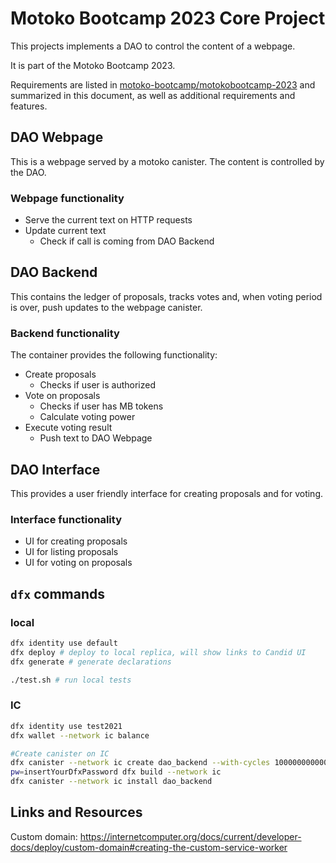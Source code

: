 # Motoko Bootcamp 2023 Core Project

This projects implements a DAO to control the content of a webpage.

It is part of the Motoko Bootcamp 2023.

Requirements are listed in [motoko-bootcamp/motokobootcamp-2023](https://github.com/motoko-bootcamp/motokobootcamp-2023/blob/main/core_project/PROJECT.MD)
and summarized in this document, as well as additional requirements and features.

## DAO Webpage

This is a webpage served by a motoko canister.
The content is controlled by the DAO.

### Webpage functionality

- Serve the current text on HTTP requests
- Update current text
  - Check if call is coming from DAO Backend

## DAO Backend

This contains the ledger of proposals, tracks votes and, when voting period is over, push updates to the webpage canister.

### Backend functionality

The container provides the following functionality:

- Create proposals
  - Checks if user is authorized
- Vote on proposals
  - Checks if user has MB tokens
  - Calculate voting power
- Execute voting result
  - Push text to DAO Webpage

## DAO Interface

This provides a user friendly interface for creating proposals and for voting.

### Interface functionality

- UI for creating proposals
- UI for listing proposals
- UI for voting on proposals

## `dfx` commands

### local

```bash
dfx identity use default
dfx deploy # deploy to local replica, will show links to Candid UI
dfx generate # generate declarations

./test.sh # run local tests
```

### IC

```bash
dfx identity use test2021
dfx wallet --network ic balance

#Create canister on IC
dfx canister --network ic create dao_backend --with-cycles 1000000000000 --controller xlesp-lrnfo-bihzg-l5rwa-c2h2r-vukct-pjab5-rj5f7-6664l-uu6qx-cae
pw=insertYourDfxPassword dfx build --network ic
dfx canister --network ic install dao_backend
```

## Links and Resources

Custom domain: <https://internetcomputer.org/docs/current/developer-docs/deploy/custom-domain#creating-the-custom-service-worker>
